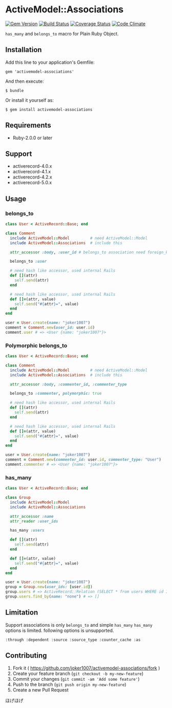 # ActiveModel::Associations
[![Gem Version](https://badge.fury.io/rb/activemodel-associations.svg)](http://badge.fury.io/rb/activemodel-associations)
[![Build Status](https://travis-ci.org/joker1007/activemodel-associations.svg?branch=master)](https://travis-ci.org/joker1007/activemodel-associations)
[![Coverage Status](https://coveralls.io/repos/joker1007/activemodel-associations/badge.png)](https://coveralls.io/r/joker1007/activemodel-associations)
[![Code Climate](https://codeclimate.com/github/joker1007/activemodel-associations/badges/gpa.svg)](https://codeclimate.com/github/joker1007/activemodel-associations)

`has_many` and `belongs_to` macro for Plain Ruby Object.

## Installation

Add this line to your application's Gemfile:

    gem 'activemodel-associations'

And then execute:

    $ bundle

Or install it yourself as:

    $ gem install activemodel-associations

## Requirements
- Ruby-2.0.0 or later

## Support
- activerecord-4.0.x
- activerecord-4.1.x
- activerecord-4.2.x
- activerecord-5.0.x

## Usage

### belongs\_to

```ruby
class User < ActiveRecord::Base; end

class Comment
  include ActiveModel::Model         # need ActiveModel::Model
  include ActiveModel::Associations  # include this

  attr_accessor :body, :user_id # belongs_to association need foreign_key attribute

  belongs_to :user

  # need hash like accessor, used internal Rails
  def [](attr)
    self.send(attr)
  end

  # need hash like accessor, used internal Rails
  def []=(attr, value)
    self.send("#{attr}=", value)
  end
end

user = User.create(name: "joker1007")
comment = Comment.new(user_id: user.id)
comment.user # => <User {name: "joker1007"}>
```

### Polymorphic belongs\_to

```ruby
class User < ActiveRecord::Base; end

class Comment
  include ActiveModel::Model         # need ActiveModel::Model
  include ActiveModel::Associations  # include this

  attr_accessor :body, :commenter_id, :commenter_type

  belongs_to :commenter, polymorphic: true

  # need hash like accessor, used internal Rails
  def [](attr)
    self.send(attr)
  end

  # need hash like accessor, used internal Rails
  def []=(attr, value)
    self.send("#{attr}=", value)
  end
end

user = User.create(name: "joker1007")
comment = Comment.new(commenter_id: user.id, commenter_type: "User")
comment.commenter # => <User {name: "joker1007"}>
```

### has\_many

```ruby
class User < ActiveRecord::Base; end

class Group
  include ActiveModel::Model
  include ActiveModel::Associations

  attr_accessor :name
  attr_reader :user_ids

  has_many :users

  def [](attr)
    self.send(attr)
  end

  def []=(attr, value)
    self.send("#{attr}=", value)
  end
end

user = User.create(name: "joker1007")
group = Group.new(user_ids: [user.id])
group.users # => ActiveRecord::Relation (SELECT * from users WHERE id IN (#{user.id}))
group.users.find_by(name: "none") # => []
```

## Limitation
Support associations is only `belongs_to` and simple `has_many`
`has_many` options is limited. following options is unsupported.

`:through :dependent :source :source_type :counter_cache :as`

## Contributing

1. Fork it ( https://github.com/joker1007/activemodel-associations/fork )
2. Create your feature branch (`git checkout -b my-new-feature`)
3. Commit your changes (`git commit -am 'Add some feature'`)
4. Push to the branch (`git push origin my-new-feature`)
5. Create a new Pull Request


ほげほげ